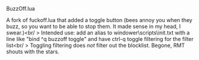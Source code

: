 BuzzOff.lua<br />

A fork of fuckoff.lua that added a toggle button (bees annoy you when they buzz, so you want to be able to stop them. It made sense in my head, I swear.)<br/ >
Intended use: add an alias to windower\scripts\init.txt with a line like "bind ^q buzzoff toggle" and have ctrl-q toggle filtering for the filter list<br/ >
Toggling filtering does *not* filter out the blocklist. Begone, RMT shouts with the stars.